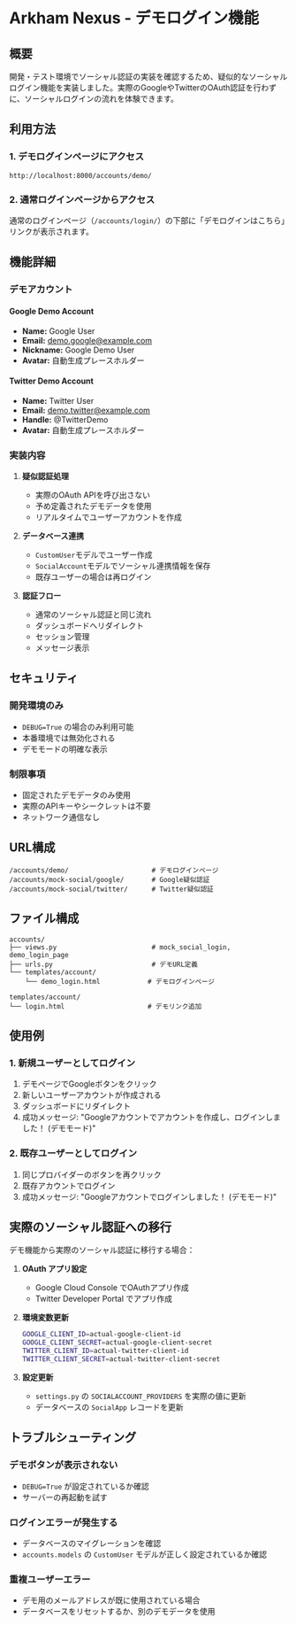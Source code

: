 # Arkham Nexus - デモログイン機能

## 概要
開発・テスト環境でソーシャル認証の実装を確認するため、疑似的なソーシャルログイン機能を実装しました。実際のGoogleやTwitterのOAuth認証を行わずに、ソーシャルログインの流れを体験できます。

## 利用方法

### 1. デモログインページにアクセス
```
http://localhost:8000/accounts/demo/
```

### 2. 通常ログインページからアクセス
通常のログインページ（`/accounts/login/`）の下部に「デモログインはこちら」リンクが表示されます。

## 機能詳細

### デモアカウント

#### Google Demo Account
- **Name:** Google User
- **Email:** demo.google@example.com
- **Nickname:** Google Demo User
- **Avatar:** 自動生成プレースホルダー

#### Twitter Demo Account
- **Name:** Twitter User
- **Email:** demo.twitter@example.com
- **Handle:** @TwitterDemo
- **Avatar:** 自動生成プレースホルダー

### 実装内容

1. **疑似認証処理**
   - 実際のOAuth APIを呼び出さない
   - 予め定義されたデモデータを使用
   - リアルタイムでユーザーアカウントを作成

2. **データベース連携**
   - `CustomUser`モデルでユーザー作成
   - `SocialAccount`モデルでソーシャル連携情報を保存
   - 既存ユーザーの場合は再ログイン

3. **認証フロー**
   - 通常のソーシャル認証と同じ流れ
   - ダッシュボードへリダイレクト
   - セッション管理
   - メッセージ表示

## セキュリティ

### 開発環境のみ
- `DEBUG=True` の場合のみ利用可能
- 本番環境では無効化される
- デモモードの明確な表示

### 制限事項
- 固定されたデモデータのみ使用
- 実際のAPIキーやシークレットは不要
- ネットワーク通信なし

## URL構成

```
/accounts/demo/                     # デモログインページ
/accounts/mock-social/google/       # Google疑似認証
/accounts/mock-social/twitter/      # Twitter疑似認証
```

## ファイル構成

```
accounts/
├── views.py                        # mock_social_login, demo_login_page
├── urls.py                         # デモURL定義
└── templates/account/
    └── demo_login.html            # デモログインページ

templates/account/
└── login.html                     # デモリンク追加
```

## 使用例

### 1. 新規ユーザーとしてログイン
1. デモページでGoogleボタンをクリック
2. 新しいユーザーアカウントが作成される
3. ダッシュボードにリダイレクト
4. 成功メッセージ: "Googleアカウントでアカウントを作成し、ログインしました！ (デモモード)"

### 2. 既存ユーザーとしてログイン
1. 同じプロバイダーのボタンを再クリック
2. 既存アカウントでログイン
3. 成功メッセージ: "Googleアカウントでログインしました！ (デモモード)"

## 実際のソーシャル認証への移行

デモ機能から実際のソーシャル認証に移行する場合：

1. **OAuth アプリ設定**
   - Google Cloud Console でOAuthアプリ作成
   - Twitter Developer Portal でアプリ作成

2. **環境変数更新**
   ```bash
   GOOGLE_CLIENT_ID=actual-google-client-id
   GOOGLE_CLIENT_SECRET=actual-google-client-secret
   TWITTER_CLIENT_ID=actual-twitter-client-id
   TWITTER_CLIENT_SECRET=actual-twitter-client-secret
   ```

3. **設定更新**
   - `settings.py` の `SOCIALACCOUNT_PROVIDERS` を実際の値に更新
   - データベースの `SocialApp` レコードを更新

## トラブルシューティング

### デモボタンが表示されない
- `DEBUG=True` が設定されているか確認
- サーバーの再起動を試す

### ログインエラーが発生する
- データベースのマイグレーションを確認
- `accounts.models` の `CustomUser` モデルが正しく設定されているか確認

### 重複ユーザーエラー
- デモ用のメールアドレスが既に使用されている場合
- データベースをリセットするか、別のデモデータを使用